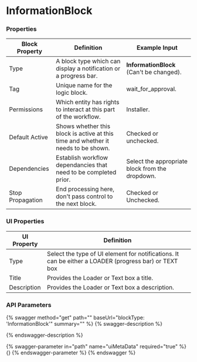 # InformationBlock

### Properties

| Block Property   | Definition                                                                        | Example Input                                   |
| ---------------- | --------------------------------------------------------------------------------- | ----------------------------------------------- |
| Type             | A block type which can display a notification or a progress bar.                  | **InformationBlock** (Can't be changed).        |
| Tag              | Unique name for the logic block.                                                  | wait\_for\_approval.                            |
| Permissions      | Which entity has rights to interact at this part of the workflow.                 | Installer.                                      |
| Default Active   | Shows whether this block is active at this time and whether it needs to be shown. | Checked or unchecked.                           |
| Dependencies     | Establish workflow dependancies that need to be completed prior.                  | Select the appropriate block from the dropdown. |
| Stop Propagation | End processing here, don't pass control to the next block.                        | Checked or Unchecked.                           |

### UI Properties

| UI Property | Definition                                                                                            |
| ----------- | ----------------------------------------------------------------------------------------------------- |
| Type        | Select the type of UI element for notifications. It can be either a LOADER (progress bar) or TEXT box |
| Title       | Provides the Loader or Text box a title.                                                              |
| Description | Provides the Loader or Text box a description.                                                        |

### API Parameters

{% swagger method="get" path="" baseUrl="blockType: 'InformationBlock'" summary="" %}
{% swagger-description %}

{% endswagger-description %}

{% swagger-parameter in="path" name="uiMetaData" required="true" %}
{}
{% endswagger-parameter %}
{% endswagger %}
